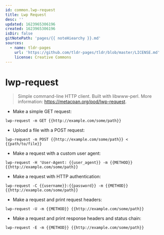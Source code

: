 ```yaml
---
id: common.lwp-request
title: Lwp Request
desc: ''
updated: 1623965306196
created: 1623965306196
isDir: false
gitNotePath: 'pages/{{ noteHiearchy }}.md'
sources:
  - name: tldr-pages
    url: 'https://github.com/tldr-pages/tldr/blob/master/LICENSE.md'
    license: Creative Commons
---
```

# lwp-request

> Simple command-line HTTP client.
> Built with libwww-perl.
> More information: <https://metacpan.org/pod/lwp-request>.

- Make a simple GET request:

`lwp-request -m GET {{http://example.com/some/path}}`

- Upload a file with a POST request:

`lwp-request -m POST {{http://example.com/some/path}} < {{path/to/file}}`

- Make a request with a custom user agent:

`lwp-request -H 'User-Agent: {{user_agent}} -m {{METHOD}} {{http://example.com/some/path}}`

- Make a request with HTTP authentication:

`lwp-request -C {{username}}:{{password}} -m {{METHOD}} {{http://example.com/some/path}}`

- Make a request and print request headers:

`lwp-request -U -m {{METHOD}} {{http://example.com/some/path}}`

- Make a request and print response headers and status chain:

`lwp-request -E -m {{METHOD}} {{http://example.com/some/path}}`

